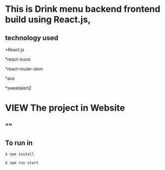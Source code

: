 # This is Drink menu backend frontend build using React.js,  

## technology used

*React.js

*react-icons

*react-router-dom

*aos

*sweetalert2

# VIEW The project in Website

## ""

## To run in 

```
$ npm install
```

```
$ npm run start
```





